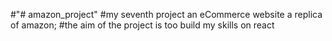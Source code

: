 #"# amazon_project" 
#my seventh project an eCommerce website a replica of amazon;
#the aim of the project is too build my skills on react
